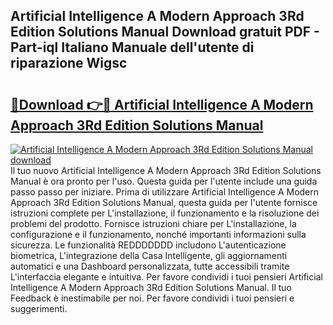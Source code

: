 ## Artificial Intelligence A Modern Approach 3Rd Edition Solutions Manual Download gratuit PDF - Part-iql Italiano Manuale dell'utente di riparazione Wigsc

# <h2><a href="http://dfffngx.blite.top/?on=Artificial+Intelligence+A+Modern+Approach+3Rd+Edition+Solutions+Manual">🔗Download 👉🔴 Artificial Intelligence A Modern Approach 3Rd Edition Solutions Manual</a></h2>

[![Artificial Intelligence A Modern Approach 3Rd Edition Solutions Manual download](https://i.imgur.com/lujVjoI.png)](http://dfffngx.blite.top/?on=Artificial+Intelligence+A+Modern+Approach+3Rd+Edition+Solutions+Manual)
Il tuo nuovo Artificial Intelligence A Modern Approach 3Rd Edition Solutions Manual è ora pronto per l'uso. Questa guida per l'utente include una guida passo passo per iniziare. Prima di utilizzare Artificial Intelligence A Modern Approach 3Rd Edition Solutions Manual, questa guida per l'utente fornisce istruzioni complete per L'installazione, il funzionamento e la risoluzione dei problemi del prodotto. Fornisce istruzioni chiare per L'installazione, la configurazione e il funzionamento, nonché importanti informazioni sulla sicurezza. Le funzionalità REDDDDDDD includono L'autenticazione biometrica, L'integrazione della Casa Intelligente, gli aggiornamenti automatici e una Dashboard personalizzata, tutte accessibili tramite L'interfaccia elegante e intuitiva. Per favore condividi i tuoi pensieri Artificial Intelligence A Modern Approach 3Rd Edition Solutions Manual. Il tuo Feedback è inestimabile per noi. Per favore condividi i tuoi pensieri e suggerimenti.
